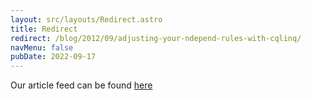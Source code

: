 ```yaml
---
layout: src/layouts/Redirect.astro
title: Redirect
redirect: /blog/2012/09/adjusting-your-ndepend-rules-with-cqlinq/
navMenu: false
pubDate: 2022-09-17
---
```

<div>
Our article feed can be found <a href="/blog/2012/09/adjusting-your-ndepend-rules-with-cqlinq/">here</a>
</div>
